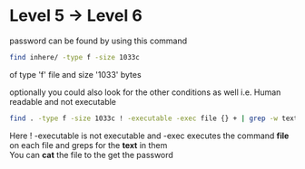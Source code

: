 # Level 5 → Level 6  

password can be found by using this command  

```bash
find inhere/ -type f -size 1033c
```

of type 'f' file and size '1033' bytes

optionally you could also look for the other conditions as well i.e. Human readable and not executable  

```bash
find . -type f -size 1033c ! -executable -exec file {} + | grep -w text
```

Here ! -executable is not executable and -exec executes the command **file** on each file and greps for the **text** in them  
You can **cat** the file to the get the password  